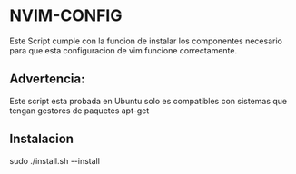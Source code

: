 # NVIM-CONFIG
Este Script cumple con la funcion de instalar los componentes necesario para que esta configuracion de vim funcione correctamente. 
## Advertencia:
Este script esta probada en Ubuntu solo es compatibles con sistemas que tengan gestores de paquetes apt-get

## Instalacion
sudo ./install.sh --install
